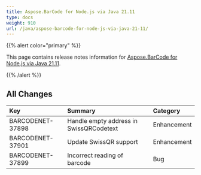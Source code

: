 ```yaml
---
title: Aspose.BarCode for Node.js via Java 21.11
type: docs
weight: 910
url: /java/aspose-barcode-for-node-js-via-java-21-11/
---
```


{{% alert color="primary" %}} 

This page contains release notes information for [Aspose.BarCode for Node.js via Java 21.11](https://downloads.aspose.com/barcode/nodejs/new-releases/aspose.barcode-for-node.js-via-java-21.11/).

{{% /alert %}} 
## **All Changes**

|**Key**|**Summary**|**Category**|
| :- | :- | :- |
|BARCODENET-37898|Handle empty address in SwissQRCodetext|Enhancement|
|BARCODENET-37901|Update SwissQR support|Enhancement|
|BARCODENET-37899|Incorrect reading of barcode|Bug|